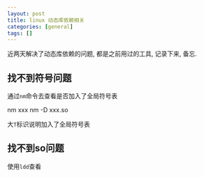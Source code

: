 ```yaml
---
layout: post
title: linux 动态库依赖相关
categories: [general]
tags: []
---
```


近两天解决了动态库依赖的问题, 都是之前用过的工具, 记录下来, 备忘.

## 找不到符号问题

通过`nm`命令去查看是否加入了全局符号表

nm xxx
nm -D xxx.so

大`T`标识说明加入了全局符号表

## 找不到so问题
使用`ldd`查看
